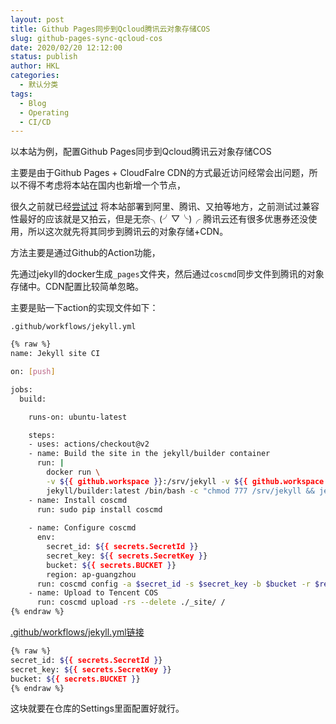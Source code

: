 ```yaml
---
layout: post
title: Github Pages同步到Qcloud腾讯云对象存储COS
slug: github-pages-sync-qcloud-cos
date: 2020/02/20 12:12:00
status: publish
author: HKL
categories: 
  - 默认分类
tags: 
  - Blog
  - Operating
  - CI/CD
---
```


以本站为例，配置Github Pages同步到Qcloud腾讯云对象存储COS

主要是由于Github Pages + CloudFalre CDN的方式最近访问经常会出问题，所以不得不考虑将本站在国内也新增一个节点，

很久之前就已经[尝试过](/2019/12/coding-jenkins-jekyll-cos/) 将本站部署到阿里、腾讯、又拍等地方，之前测试过兼容性最好的应该就是又拍云，但是无奈╮(╯▽╰)╭ 腾讯云还有很多优惠券还没使用，所以这次就先将其同步到腾讯云的对象存储+CDN。


方法主要是通过Github的Action功能，

先通过jekyll的docker生成`_pages`文件夹，然后通过`coscmd`同步文件到腾讯的对象存储中。CDN配置比较简单忽略。


主要是贴一下action的实现文件如下：

<!--more-->


`.github/workflows/jekyll.yml`

```bash
{% raw %}
name: Jekyll site CI

on: [push]

jobs:
  build:

    runs-on: ubuntu-latest

    steps:
    - uses: actions/checkout@v2
    - name: Build the site in the jekyll/builder container
      run: |
        docker run \
        -v ${{ github.workspace }}:/srv/jekyll -v ${{ github.workspace }}/_site:/srv/jekyll/_site \
        jekyll/builder:latest /bin/bash -c "chmod 777 /srv/jekyll && jekyll build --future"
    - name: Install coscmd
      run: sudo pip install coscmd
      
    - name: Configure coscmd
      env: 
        secret_id: ${{ secrets.SecretId }}
        secret_key: ${{ secrets.SecretKey }}
        bucket: ${{ secrets.BUCKET }}
        region: ap-guangzhou
      run: coscmd config -a $secret_id -s $secret_key -b $bucket -r $region
    - name: Upload to Tencent COS
      run: coscmd upload -rs --delete ./_site/ /
{% endraw %}
```

[.github/workflows/jekyll.yml链接](https://github.com/hiplon/hiplon.github.io/blob/master/.github/workflows/jekyll.yml)

```bash
{% raw %}
secret_id: ${{ secrets.SecretId }}
secret_key: ${{ secrets.SecretKey }}
bucket: ${{ secrets.BUCKET }}
{% endraw %}
```

这块就要在仓库的Settings里面配置好就行。

